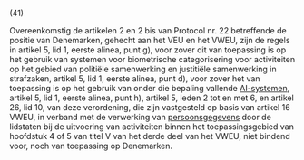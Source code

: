 (41)

Overeenkomstig de artikelen 2 en 2 bis van Protocol nr. 22 betreffende de positie van Denemarken, gehecht aan het VEU en het VWEU, zijn de regels in artikel 5, lid 1, eerste alinea, punt g), voor zover dit van toepassing is op het gebruik van systemen voor biometrische categorisering voor activiteiten op het gebied van politiële samenwerking en justitiële samenwerking in strafzaken, artikel 5, lid 1, eerste alinea, punt d), voor zover het van toepassing is op het gebruik van onder die bepaling vallende [AI-systemen](a3.md#^ai-systeem), artikel 5, lid 1, eerste alinea, punt h), artikel 5, leden 2 tot en met 6, en artikel 26, lid 10, van deze verordening, die zijn vastgesteld op basis van artikel 16 VWEU, in verband met de verwerking van [persoonsgegevens](a3.md#^persg) door de lidstaten bij de uitvoering van activiteiten binnen het toepassingsgebied van hoofdstuk 4 of 5 van titel V van het derde deel van het VWEU, niet bindend voor, noch van toepassing op Denemarken.